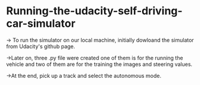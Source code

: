 # Running-the-udacity-self-driving-car-simulator

-> To run the simulator on our local machine, initially dowloand the simulator from Udacity's github page.

->Later on, three .py file were created one of them is for the running the vehicle and two of them are for the training the images and steering values.

->At the end, pick up a track and select the autonomous mode.

